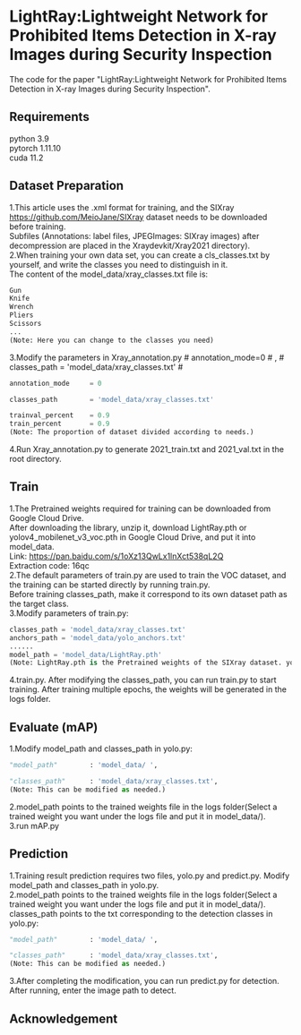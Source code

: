 # LightRay:Lightweight Network for Prohibited Items Detection in X-ray Images during Security Inspection
The code for the paper "LightRay:Lightweight Network for Prohibited Items Detection in X-ray Images during Security Inspection".
## Requirements
python 3.9 <br>
pytorch 1.11.10 <br>
cuda 11.2 
## Dataset Preparation
1.This article uses the .xml format for training, and the SIXray <https://github.com/MeioJane/SIXray> dataset needs to be downloaded before training.<br>
  Subfiles (Annotations: label files, JPEGImages: SIXray images) after decompression are placed in the Xraydevkit/Xray2021 directory).<br>
2.When training your own data set, you can create a cls_classes.txt by yourself, and write the classes you need to distinguish in it.<br>
  The content of the model_data/xray_classes.txt file is:
  ```python
  Gun
  Knife
  Wrench
  Pliers
  Scissors
  ...
  (Note: Here you can change to the classes you need)
  ```
3.Modify the parameters in Xray_annotation.py # annotation_mode=0 # , # classes_path = 'model_data/xray_classes.txt' #<br>
  ```python
  annotation_mode     = 0

  classes_path        = 'model_data/xray_classes.txt'

  trainval_percent    = 0.9
  train_percent       = 0.9
  (Note: The proportion of dataset divided according to needs.)
  ```
4.Run Xray_annotation.py to generate 2021_train.txt and 2021_val.txt in the root directory.
## Train
1.The Pretrained weights required for training can be downloaded from Google Cloud Drive.<br>
  After downloading the library, unzip it, download LightRay.pth or yolov4_mobilenet_v3_voc.pth in Google Cloud Drive, and put it into model_data.<br>
  Link: https://pan.baidu.com/s/1oXz13QwLx1lnXct538qL2Q <br>
  Extraction code: 16qc <br>
2.The default parameters of train.py are used to train the VOC dataset, and the training can be started directly by running train.py.<br>
  Before training classes_path, make it correspond to its own dataset path as the target class.<br>
3.Modify parameters of train.py:
  ```python
  classes_path = 'model_data/xray_classes.txt'
  anchors_path = 'model_data/yolo_anchors.txt'
  ......
  model_path = 'model_data/LightRay.pth' 
  (Note: LightRay.pth is the Pretrained weights of the SIXray dataset. yolov4_mobilenet_v3_voc.pth is the Pretrained weights of the voc dataset.)`
  ```
4.train.py. After modifying the classes_path, you can run train.py to start training. After training multiple epochs, the weights will be generated in the logs folder.
## Evaluate (mAP)
1.Modify model_path and classes_path in yolo.py:<br>
  ```python
  "model_path"        : 'model_data/ ',  

  "classes_path"      : 'model_data/xray_classes.txt',
  (Note: This can be modified as needed.)
  ```
2.model_path points to the trained weights file in the logs folder(Select a trained weight you want under the logs file and put it in model_data/).<br>
3.run mAP.py
## Prediction
1.Training result prediction requires two files, yolo.py and predict.py. Modify model_path and classes_path in yolo.py.<br>
2.model_path points to the trained weights file in the logs folder(Select a trained weight you want under the logs file and put it in model_data/).
  classes_path points to the txt corresponding to the detection classes in yolo.py:
  ```python
  "model_path"        : 'model_data/ ',  

  "classes_path"      : 'model_data/xray_classes.txt',
  (Note: This can be modified as needed.)
  ```
3.After completing the modification, you can run predict.py for detection. After running, enter the image path to detect.
## Acknowledgement
